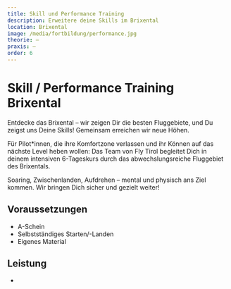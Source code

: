 ```yaml
---
title: Skill und Performance Training
description: Erweitere deine Skills im Brixental 
location: Brixental
image: /media/fortbildung/performance.jpg
theorie: –
praxis: –
order: 6
---
```


# Skill / Performance Training Brixental

Entdecke das Brixental – wir zeigen Dir die besten Fluggebiete, und Du zeigst uns Deine Skills! Gemeinsam erreichen wir neue Höhen.

Für Pilot*innen, die ihre Komfortzone verlassen und ihr Können auf das nächste Level heben wollen: Das Team von Fly Tirol begleitet Dich in deinem intensiven 6-Tageskurs durch das abwechslungsreiche Fluggebiet des Brixentals.

Soaring, Zwischenlanden, Aufdrehen – mental und physisch ans Ziel kommen. Wir bringen Dich sicher und gezielt weiter!

## Voraussetzungen

* A-Schein
* Selbstständiges Starten/-Landen
* Eigenes Material

## Leistung

*
